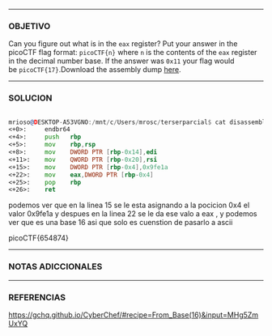 ----
### OBJETIVO 
Can you figure out what is in the `eax` register? Put your answer in the picoCTF flag format: `picoCTF{n}` where `n` is the contents of the `eax` register in the decimal number base. If the answer was `0x11` your flag would be `picoCTF{17}`.Download the assembly dump [here](https://artifacts.picoctf.net/c/510/disassembler-dump0_b.txt).

---
### SOLUCION
```asm

mrioso@DESKTOP-A53VGNO:/mnt/c/Users/mrosc/terserparcial$ cat disassembler-dump0_b.txt
<+0>:     endbr64
<+4>:     push   rbp
<+5>:     mov    rbp,rsp
<+8>:     mov    DWORD PTR [rbp-0x14],edi
<+11>:    mov    QWORD PTR [rbp-0x20],rsi
<+15>:    mov    DWORD PTR [rbp-0x4],0x9fe1a
<+22>:    mov    eax,DWORD PTR [rbp-0x4]
<+25>:    pop    rbp
<+26>:    ret

```
podemos ver que en la linea 15 se le esta asignando a la pocicion 0x4 el valor 0x9fe1a y despues en la linea 22 se le da ese valo a eax , y podemos ver que es una base 16 asi que solo es cuenstion de pasarlo a ascii

picoCTF{654874}

---
### NOTAS ADICCIONALES

---
### REFERENCIAS
https://gchq.github.io/CyberChef/#recipe=From_Base(16)&input=MHg5ZmUxYQ